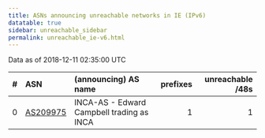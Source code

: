 ```yaml
---
title: ASNs announcing unreachable networks in IE (IPv6)
datatable: true
sidebar: unreachable_sidebar
permalink: unreachable_ie-v6.html
---
```


Data as of 2018-12-11 02:35:00 UTC


<div class="datatable-begin"></div>

|   # | ASN                                      | (announcing) AS name                      |   prefixes |   unreachable /48s |
|----:|:-----------------------------------------|:------------------------------------------|-----------:|-------------------:|
|   0 | [AS209975](unreachable_AS209975-v6.html) | INCA-AS - Edward Campbell trading as INCA |          1 |                  1 |

<div class="datatable-end"></div>